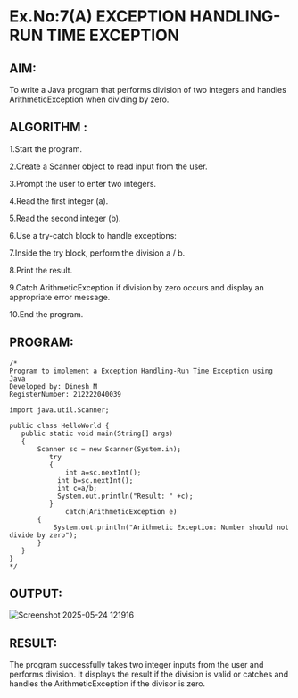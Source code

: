 # Ex.No:7(A)           EXCEPTION HANDLING-RUN TIME EXCEPTION
## AIM:
To write a Java program that performs division of two integers and handles ArithmeticException when dividing by zero.

## ALGORITHM :
1.Start the program.

2.Create a Scanner object to read input from the user.

3.Prompt the user to enter two integers.

4.Read the first integer (a).

5.Read the second integer (b).

6.Use a try-catch block to handle exceptions:

7.Inside the try block, perform the division a / b.

8.Print the result.

9.Catch ArithmeticException if division by zero occurs and display an appropriate error message.

10.End the program.









## PROGRAM:
 ```
/*
Program to implement a Exception Handling-Run Time Exception using Java
Developed by: Dinesh M
RegisterNumber: 212222040039

import java.util.Scanner;

public class HelloWorld {
    public static void main(String[] args)
    {
        Scanner sc = new Scanner(System.in);
           try
           {
               int a=sc.nextInt();
             int b=sc.nextInt();
             int c=a/b;
             System.out.println("Result: " +c); 
           }
               catch(ArithmeticException e)  
        {  
            System.out.println("Arithmetic Exception: Number should not divide by zero");  
        }  
    }
}
*/
```









## OUTPUT:
![Screenshot 2025-05-24 121916](https://github.com/user-attachments/assets/9e9db2f3-f4d2-497b-9bb3-9c61ffb76924)



## RESULT:
The program successfully takes two integer inputs from the user and performs division. It displays the result if the division is valid or catches and handles the ArithmeticException if the divisor is zero.

